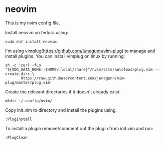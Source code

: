 # neovim
This is my nvim config file.

Install neovim on fedora using:

```
sudo dnf install neovim
```

I'm using vimplug(<a href='https://github.com/junegunn/vim-plug'>https://github.com/junegunn/vim-plug</a>) to manage and install plugins. You can install vimplug on linux by running:

```
sh -c 'curl -fLo "${XDG_DATA_HOME:-$HOME/.local/share}"/nvim/site/autoload/plug.vim --create-dirs \
       https://raw.githubusercontent.com/junegunn/vim-plug/master/plug.vim'
```

Create the relevant directories if it doesn't already exist.
```
mkdir ~/.config/nvim/
```

Copy init.vim to directory and install the plugins using:
```
:PlugInstall
```

To install a plugin remove/comment out the plugin from init.vim and run:
```
:PlugClean
```

